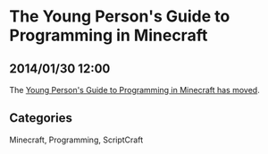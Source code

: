 # The Young Person's Guide to Programming in Minecraft

## 2014/01/30 12:00

The [Young Person's Guide to Programming in Minecraft has moved][ypgpm]. 

[ypgpm]: https://github.com/walterhiggins/ScriptCraft/blob/master/docs/YoungPersonsGuideToProgrammingMinecraft.md


## Categories
Minecraft, Programming, ScriptCraft
